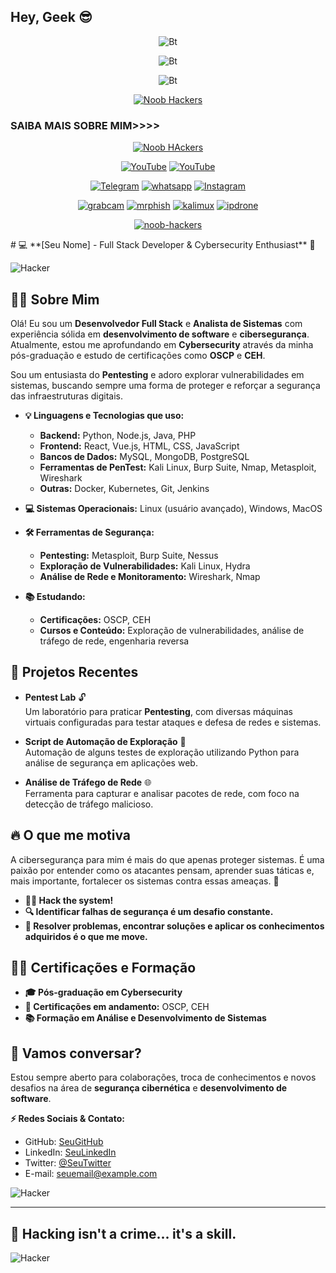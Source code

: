 ## Hey, Geek 😎
<p align="center"><img src="https://user-images.githubusercontent.com/49580304/110319833-47367180-7fc4-11eb-87a7-392509eca9d7.gif" alt="Bt">

<p align="center"><img src="https://www.canva.com/design/DAGZfbETJAY/QhhEE5g7AvFfXKK21V8TXA/view?utm_content=DAGZfbETJAY&utm_campaign=designshare&utm_medium=link&utm_source=publishsharelink&mode=preview" alt="Bt">

<p align="center"><img src="https://user-images.githubusercontent.com/49580304/110318584-81067880-7fc2-11eb-8391-152d308e7f2b.gif" alt="Bt">

<p align="center"><a href="https://rebrand.ly/noobhacktube"><img title="Noob Hackers" src="https://user-images.githubusercontent.com/49580304/117566137-7a83a280-b0d2-11eb-8153-91e45df98ca8.gif"></a>
</p>
  
### SAIBA MAIS SOBRE MIM>>>>
<p align="center"><a href="https://github.com/noob-hackers"><img title="Noob HAckers" src="https://github-readme-stats.vercel.app/api?username=noob-hackers&show_icons=true&include_all_commits=true&theme=chartreuse-dark&cache_seconds=3200"></a>
</p>

<p align="center">
<a href="https://rebrand.ly/githubprof"><img title="YouTube" src="https://img.shields.io/badge/noob-hackers-brightgreen?style=for-the-badge&logo=github"></a>
<a href="https://rebrand.ly/noobhackers"><img title="YouTube" src="https://img.shields.io/badge/YouTube-Noob Hackers-red?style=for-the-badge&logo=Youtube"></a>
</p>

<p align="center">
<a href="https://rebrand.ly/telegramchnl"><img title="Telegram" src="https://img.shields.io/badge/Telegram-black?style=for-the-badge&logo=Telegram"></a>
<a href="https://rebrand.ly/hckrgroups"><img title="whatsapp" src="https://img.shields.io/badge/whatsapp-blue?style=for-the-badge&logo=whatsapp"></a>
<a href="https://rebrand.ly/insgrm"><img title="Instagram" src="https://img.shields.io/badge/INSTAGRAM-purple?style=for-the-badge&logo=instagram"></a>
<p align="center">
<a href="https://github.com/noob-hackers/grabcam"><img title="grabcam" src="https://github-readme-stats.vercel.app/api/pin/?username=noob-hackers&repo=grabcam&theme=radical"></a>
<a href="https://github.com/noob-hackers/mrphish"><img title="mrphish" src="https://github-readme-stats.vercel.app/api/pin/?username=noob-hackers&repo=mrphish&theme=highcontrast"></a>
<a href="https://github.com/noob-hackers/kalimux"><img title="kalimux" src="https://github-readme-stats.vercel.app/api/pin/?username=noob-hackers&repo=kalimux&theme=vision-friendly-dark"></a>
<a href="https://github.com/noob-hackers/ipdrone"><img title="ipdrone" src="https://github-readme-stats.vercel.app/api/pin/?username=noob-hackers&repo=ipdrone&theme=highcontrast"></a>
</p>

<p align="center">
<a href="https://github.com/noob-hackers"><img title="noob-hackers" src="https://github-readme-stats.vercel.app/api/top-langs/?username=Noob-hackers&layout=compact"></a>
</p>
# 💻 **[Seu Nome] - Full Stack Developer & Cybersecurity Enthusiast** 🔐

![Hacker](https://media.giphy.com/media/3o7TKsQd2z4JzQAvG4/giphy.gif)

## 👨‍💻 Sobre Mim

Olá! Eu sou um **Desenvolvedor Full Stack** e **Analista de Sistemas** com experiência sólida em **desenvolvimento de software** e **cibersegurança**. Atualmente, estou me aprofundando em **Cybersecurity** através da minha pós-graduação e estudo de certificações como **OSCP** e **CEH**.

Sou um entusiasta do **Pentesting** e adoro explorar vulnerabilidades em sistemas, buscando sempre uma forma de proteger e reforçar a segurança das infraestruturas digitais.

- **💡 Linguagens e Tecnologias que uso:**
  - **Backend:** Python, Node.js, Java, PHP
  - **Frontend:** React, Vue.js, HTML, CSS, JavaScript
  - **Bancos de Dados:** MySQL, MongoDB, PostgreSQL
  - **Ferramentas de PenTest:** Kali Linux, Burp Suite, Nmap, Metasploit, Wireshark
  - **Outras:** Docker, Kubernetes, Git, Jenkins
  
- **💻 Sistemas Operacionais:** Linux (usuário avançado), Windows, MacOS

- **🛠️ Ferramentas de Segurança:** 
  - **Pentesting:** Metasploit, Burp Suite, Nessus
  - **Exploração de Vulnerabilidades:** Kali Linux, Hydra
  - **Análise de Rede e Monitoramento:** Wireshark, Nmap
  
- **📚 Estudando:**
  - **Certificações:** OSCP, CEH
  - **Cursos e Conteúdo:** Exploração de vulnerabilidades, análise de tráfego de rede, engenharia reversa

## 📌 Projetos Recentes

- **Pentest Lab** 🔓  
  Um laboratório para praticar **Pentesting**, com diversas máquinas virtuais configuradas para testar ataques e defesa de redes e sistemas.
  
- **Script de Automação de Exploração** 🤖  
  Automação de alguns testes de exploração utilizando Python para análise de segurança em aplicações web.
  
- **Análise de Tráfego de Rede** 🌐  
  Ferramenta para capturar e analisar pacotes de rede, com foco na detecção de tráfego malicioso.

## 🔥 O que me motiva

A cibersegurança para mim é mais do que apenas proteger sistemas. É uma paixão por entender como os atacantes pensam, aprender suas táticas e, mais importante, fortalecer os sistemas contra essas ameaças. 🚀

- **🏴‍☠️ Hack the system!**
- **🔍 Identificar falhas de segurança é um desafio constante.**
- **🎯 Resolver problemas, encontrar soluções e aplicar os conhecimentos adquiridos é o que me move.**

## 🧑‍💻 **Certificações e Formação**

- **🎓 Pós-graduação em Cybersecurity**
- **🔐 Certificações em andamento:** OSCP, CEH
- **📚 Formação em Análise e Desenvolvimento de Sistemas**

## 📣 **Vamos conversar?**

Estou sempre aberto para colaborações, troca de conhecimentos e novos desafios na área de **segurança cibernética** e **desenvolvimento de software**.

**⚡️ Redes Sociais & Contato:**

- GitHub: [SeuGitHub](https://github.com/seu-github)
- LinkedIn: [SeuLinkedIn](https://linkedin.com/in/seu-linkedin)
- Twitter: [@SeuTwitter](https://twitter.com/seu-twitter)
- E-mail: seuemail@example.com

![Hacker](https://media.giphy.com/media/xT0Gqp0A9pJ2A6nOnK/giphy.gif)

---

## 🖤 **Hacking isn't a crime... it's a skill.**

![Hacker](https://media.giphy.com/media/l4FGyhg5zXleqaHDW/giphy.gif)

